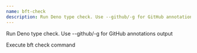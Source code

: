 ```yaml
---
name: bft-check
description: Run Deno type check. Use --github/-g for GitHub annotations output
---
```


Run Deno type check. Use --github/-g for GitHub annotations output

Execute bft check command
